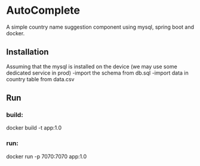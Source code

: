 # AutoComplete
A simple country name suggestion component using mysql, spring boot and docker.
## Installation
 Assuming that the mysql is installed on the device (we may use some dedicated service in prod)
 -import the schema from db.sql
 -import data in country table from data.csv

## Run
### build:
 docker build -t app:1.0
### run: 
 docker run -p 7070:7070 app:1.0
